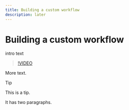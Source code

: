 ```yaml
---
title: Building a custom workflow
description: later
---
```


# Building a custom workflow

intro text

>[!VIDEO](https://video.tv.adobe.com/v/33656)

More text.

>[!TIP]
>
>This is a tip.
>
>It has two paragraphs.